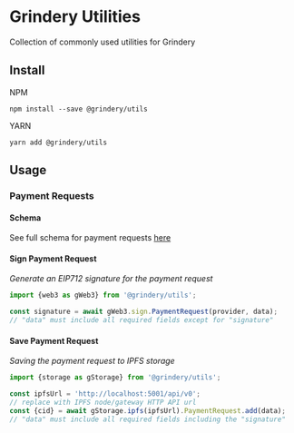 # Grindery Utilities

Collection of commonly used utilities for Grindery

## Install

NPM

`npm install --save @grindery/utils`

YARN

`yarn add @grindery/utils`


## Usage

### Payment Requests

#### Schema
See full schema for payment requests [here](https://github.com/grindery-io/grindery-utils/blob/master/src/data/types/PaymentRequest/)


#### Sign Payment Request

_Generate an EIP712 signature for the payment request_

``` JavaScript
import {web3 as gWeb3} from '@grindery/utils';

const signature = await gWeb3.sign.PaymentRequest(provider, data);
// "data" must include all required fields except for "signature"
```

#### Save Payment Request

_Saving the payment request to IPFS storage_

``` JavaScript
import {storage as gStorage} from '@grindery/utils';

const ipfsUrl = 'http://localhost:5001/api/v0'; 
// replace with IPFS node/gateway HTTP API url
const {cid} = await gStorage.ipfs(ipfsUrl).PaymentRequest.add(data);
// "data" must include all required fields including the "signature"
```

